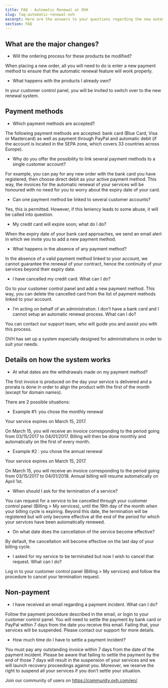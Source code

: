```yaml
---
title: FAQ - Automatic Renewal at OVH
slug: faq-automatic-renewal-ovh
excerpt: Here are the answers to your questions regarding the new automatic renewal process that will come into effect on May 2, 2017.
section: FAQ
---
```


## What are the major changes?

- Will the ordering process for these products be modified?

When placing a new order, all you will need to do is enter a new payment method to ensure that the automatic renewal feature will work properly.

- What happens with the products I already own?

In your customer control panel, you will be invited to switch over to the new renewal system.


## Payment methods
- Which payment methods are accepted?

The following payment methods are accepted: bank card (Blue Card, Visa or Mastercard) as well as payment through PayPal and automatic debit (if the account is located in the SEPA zone, which covers 33 countries across Europe).

- Why do you offer the possibility to link several payment methods to a single customer account?

For example, you can pay for any new order with the bank card you have registered, then choose direct debit as your active payment method. This way, the invoices for the automatic renewal of your services will be honoured with no need for you to worry about the expiry date of your card.

- Can one payment method be linked to several customer accounts?

Yes, this is permitted. However, if this leniency leads to some abuse, it will be called into question.

- My credit card will expire soon; what do I do?

When the expiry date of your bank card approaches, we send an email alert in which we invite you to add a new payment method.

- What happens in the absence of any payment method?

In the absence of a valid payment method linked to your account, we cannot guarantee the renewal of your contract, hence the continuity of your services beyond their expiry date.

- I have cancelled my credit card. What can I do?

Go to your customer control panel and add a new payment method. This way, you can delete the cancelled card from the list of payment methods linked to your account.

- I’m acting on behalf of an administration. I don’t have a bank card and I cannot setup an automatic renewal process. What can I do?

You can contact our support team, who will guide you and assist you with this process.

OVH has set up a system especially designed for administrations in order to suit your needs.


## Details on how the system works
- At what dates are the withdrawals made on my payment method?

The first invoice is produced on the day your service is delivered and a prorata is done in order to align the product with the first of the month (except for domain names).

There are 2 possible situations:

- Example #1: you chose the monthly renewal

Your service expires on March 15, 2017.

On March 15, you will receive an invoice corresponding to the period going from 03/15/2017 to 04/01/2017. Billing will then be done monthly and automatically on the first of every month.

- Example #2 : you chose the annual renewal

Your service expires on March 15, 2017.

On March 15, you will receive an invoice corresponding to the period going from 03/15/2017 to 04/01/2018. Annual billing will resume automatically on April 1st.

- When should I ask for the termination of a service?

You can request for a service to be cancelled through your customer control panel (Billing > My services), until the 19th day of the month when your billing cycle is expiring.  Beyond this date, the termination will be registered but will only become effective at the end of the period for which your services have been automatically renewed.

- On what date does the cancellation of the service become effective?

By default, the cancellation will become effective on the last day of your billing cycle.

- I asked for my service to be terminated but now I wish to cancel that request. What can I do?

Log in to your customer control panel (Billing > My services) and follow the procedure to cancel your termination request.


## Non-payment
- I have received an email regarding a payment incident. What can I do?

Follow the payment procedure described in the email, or login to your customer control panel. You will need to settle the payment by bank card or PayPal within 7 days from the date you receive this email. Failing that, your services will be suspended. Please contact our support for more details.

- How much time do I have to settle a payment incident?

You must pay any outstanding invoice within 7 days from the date of the payment incident. Please be aware that failing to settle the payment by the end of those 7 days will result in the suspension of your services and we will launch recovery proceedings against you. Moreover, we reserve the right to suspend all your services if you don’t settle your situation.

Join our community of users on <https://community.ovh.com/en/>.